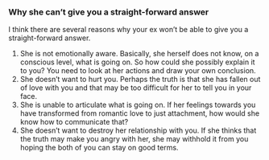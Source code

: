### Why she can’t give you a straight-forward answer

I think there are several reasons why your ex won’t be able to give you a straight-forward answer.

1. She is not emotionally aware. Basically, she herself does not know, on a conscious level, what is going on. So how could she possibly explain it to you? You need to look at her actions and draw your own conclusion.
2. She doesn’t want to hurt you. Perhaps the truth is that she has fallen out of love with you and that may be too difficult for her to tell you in your face. 
3. She is unable to articulate what is going on. If her feelings towards you have transformed from romantic love to just attachment, how would she know how to communicate that? 
4. She doesn’t want to destroy her relationship with you. If she thinks that the truth may make you angry with her, she may withhold it from you hoping the both of you can stay on good terms.

